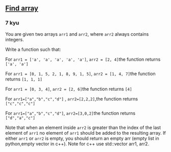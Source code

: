 <h2><a href=https://www.codewars.com/kata/59a2a3ba5eb5d4e609000055/train/javascript target="_blank">Find array</a></h2><h3>7 kyu</h3><p>You are given two arrays <code>arr1</code> and <code>arr2</code>, where <code>arr2</code> always contains integers.</p><p>Write a function such that:</p><p>For <code>arr1 = ['a', 'a', 'a', 'a', 'a']</code>, <code>arr2 = [2, 4]</code>the function returns <code>['a', 'a']</code></p><p>For <code>arr1 = [0, 1, 5, 2, 1, 8, 9, 1, 5]</code>, <code>arr2 = [1, 4, 7]</code>the function returns <code>[1, 1, 1]</code></p><p>For <code>arr1 = [0, 3, 4]</code>, <code>arr2 = [2, 6]</code>the function returns <code>[4]</code></p><p>For <code>arr1=["a","b","c","d"]</code> , <code>arr2=[2,2,2]</code>,the function returns <code>["c","c","c"]</code></p><p>For <code>arr1=["a","b","c","d"]</code>, <code>arr2=[3,0,2]</code>the function returns <code>["d","a","c"]</code></p><p>Note that when an element inside <code>arr2</code> is greater than the index of the last element of <code>arr1</code> no element of <code>arr1</code> should be added to the resulting array. If either <code>arr1</code> or <code>arr2</code> is empty, you should return an empty arr (empty list in python,empty vector in c++). Note for c++ use std::vector arr1, arr2.</p>